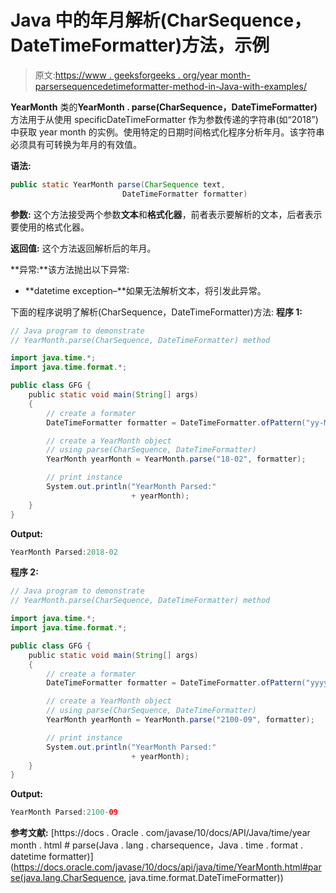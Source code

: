 # Java 中的年月解析(CharSequence，DateTimeFormatter)方法，示例

> 原文:[https://www . geeksforgeeks . org/year month-parsersequencedetimeformatter-method-in-Java-with-examples/](https://www.geeksforgeeks.org/yearmonth-parsecharsequencedatetimeformatter-method-in-java-with-examples/)

**YearMonth** 类的**YearMonth . parse(CharSequence，DateTimeFormatter)** 方法用于从使用 specificDateTimeFormatter 作为参数传递的字符串(如“2018”)中获取 year month 的实例。使用特定的日期时间格式化程序分析年月。该字符串必须具有可转换为年月的有效值。

**语法:**

```java
public static YearMonth parse(CharSequence text,
                         DateTimeFormatter formatter)

```

**参数:**
这个方法接受两个参数**文本**和**格式化器**，前者表示要解析的文本，后者表示要使用的格式化器。

**返回值:**
这个方法返回解析后的年月。

**异常:**该方法抛出以下异常:

*   **datetime exception–**如果无法解析文本，将引发此异常。

下面的程序说明了解析(CharSequence，DateTimeFormatter)方法:
**程序 1:**

```java
// Java program to demonstrate
// YearMonth.parse(CharSequence, DateTimeFormatter) method

import java.time.*;
import java.time.format.*;

public class GFG {
    public static void main(String[] args)
    {
        // create a formater
        DateTimeFormatter formatter = DateTimeFormatter.ofPattern("yy-MM");

        // create a YearMonth object
        // using parse(CharSequence, DateTimeFormatter)
        YearMonth yearMonth = YearMonth.parse("18-02", formatter);

        // print instance
        System.out.println("YearMonth Parsed:"
                           + yearMonth);
    }
}
```

**Output:**

```java
YearMonth Parsed:2018-02

```

**程序 2:**

```java
// Java program to demonstrate
// YearMonth.parse(CharSequence, DateTimeFormatter) method

import java.time.*;
import java.time.format.*;

public class GFG {
    public static void main(String[] args)
    {
        // create a formater
        DateTimeFormatter formatter = DateTimeFormatter.ofPattern("yyyy-MM");

        // create a YearMonth object
        // using parse(CharSequence, DateTimeFormatter)
        YearMonth yearMonth = YearMonth.parse("2100-09", formatter);

        // print instance
        System.out.println("YearMonth Parsed:"
                           + yearMonth);
    }
}
```

**Output:**

```java
YearMonth Parsed:2100-09

```

**参考文献:**
[https://docs . Oracle . com/javase/10/docs/API/Java/time/year month . html # parse(Java . lang . charsequence，Java . time . format . datetime formatter)](https://docs.oracle.com/javase/10/docs/api/java/time/YearMonth.html#parse(java.lang.CharSequence, java.time.format.DateTimeFormatter))